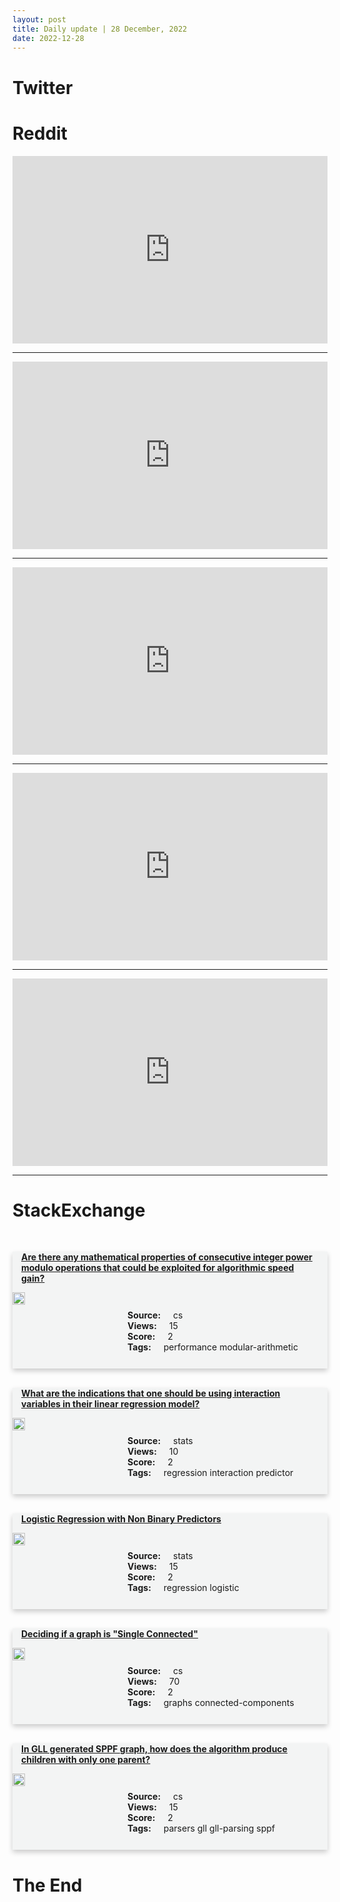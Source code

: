 ```yaml
---
layout: post
title: Daily update | 28 December, 2022
date: 2022-12-28
---
```


<script async src="https://platform.twitter.com/widgets.js" charset="utf-8"></script>


<script src='https://storage.ko-fi.com/cdn/scripts/overlay-widget.js'></script>
<script>
  kofiWidgetOverlay.draw('themldojo', {
    'type': 'floating-chat',
    'floating-chat.donateButton.text': 'Support me',
    'floating-chat.donateButton.background-color': '#f45d22',
    'floating-chat.donateButton.text-color': '#fff'
  });
</script>

# Twitter 

<blockquote class="twitter-tweet"><a href="https://twitter.com/elonmusk/status/1607565268150091778"></a></blockquote>

<blockquote class="twitter-tweet"><a href="https://twitter.com/gp_pulipaka/status/1607563430793199622"></a></blockquote>

<blockquote class="twitter-tweet"><a href="https://twitter.com/__mharrison__/status/1607753239880933381"></a></blockquote>

<blockquote class="twitter-tweet"><a href="https://twitter.com/jakub_nowosad/status/1607757937102970884"></a></blockquote>

<blockquote class="twitter-tweet"><a href="https://twitter.com/UN/status/1607788255499411463"></a></blockquote>

<blockquote class="twitter-tweet"><a href="https://twitter.com/karpathy/status/1607791537978748929"></a></blockquote>

<blockquote class="twitter-tweet"><a href="https://twitter.com/karpathy/status/1607791539258003457"></a></blockquote>

<blockquote class="twitter-tweet"><a href="https://twitter.com/ylecun/status/1607855072716947456"></a></blockquote>

<blockquote class="twitter-tweet"><a href="https://twitter.com/ylecun/status/1607855923015344130"></a></blockquote>

<blockquote class="twitter-tweet"><a href="https://twitter.com/MetaAI/status/1607791361927049217"></a></blockquote>

# Reddit 

<iframe id="reddit-embed" src="https://www.redditmedia.com/r/datascience/comments/zw9mtn/pre_screening_tests_be_like?ref_source=embed&amp;ref=share&amp;embed=true" sandbox="allow-scripts allow-same-origin allow-popups" style="border: none;" height="300" width="100%" scrolling="yes"></iframe>
<hr style="width:100%;text-align:left;margin-left:0">
<iframe id="reddit-embed" src="https://www.redditmedia.com/r/MachineLearning/comments/zwht9g/p_can_you_distinguish_aigenerated_content_from?ref_source=embed&amp;ref=share&amp;embed=true" sandbox="allow-scripts allow-same-origin allow-popups" style="border: none;" height="300" width="100%" scrolling="yes"></iframe>
<hr style="width:100%;text-align:left;margin-left:0">
<iframe id="reddit-embed" src="https://www.redditmedia.com/r/datascience/comments/zw32l5/does_school_prestige_matter_in_the_ds_industry?ref_source=embed&amp;ref=share&amp;embed=true" sandbox="allow-scripts allow-same-origin allow-popups" style="border: none;" height="300" width="100%" scrolling="yes"></iframe>
<hr style="width:100%;text-align:left;margin-left:0">
<iframe id="reddit-embed" src="https://www.redditmedia.com/r/statistics/comments/zwgpxp/question_what_did_the_chief_scientist_at_openai?ref_source=embed&amp;ref=share&amp;embed=true" sandbox="allow-scripts allow-same-origin allow-popups" style="border: none;" height="300" width="100%" scrolling="yes"></iframe>
<hr style="width:100%;text-align:left;margin-left:0">
<iframe id="reddit-embed" src="https://www.redditmedia.com/r/dataengineering/comments/zw3ben/structure_of_data_lake_data_lakehouse?ref_source=embed&amp;ref=share&amp;embed=true" sandbox="allow-scripts allow-same-origin allow-popups" style="border: none;" height="300" width="100%" scrolling="yes"></iframe>
<hr style="width:100%;text-align:left;margin-left:0">

<style>
.card {
box-shadow: 0 4px 8px 0 rgba(0,0,0,0.2);
transition: 0.3s;
width: 100%;
background-color: #F3F4F4;
}
p{
    margin-left:  3em;
    padding-top: 1em;
}
.part2{
    display: grid;
    grid-template-columns: 1fr 3fr;
}
h4{
    margin: 1em;
}

.card:hover {
box-shadow: 0 8px 16px 0 rgba(0,0,0,0.2);
}
b {
padding: 2px 16px;
}
</style>
  
# StackExchange 


  <br>
  <div class="card">
  <h4><a href='https://cs.stackexchange.com/questions/156455/are-there-any-mathematical-properties-of-consecutive-integer-power-modulo-operat'>Are there any mathematical properties of consecutive integer power modulo operations that could be exploited for algorithmic speed gain?</a></h4> 
  <div class="part2">
      <img src="https://cdn.sstatic.net/Sites/cs/Img/apple-touch-icon@2.png?v=324a3e0c2b03" alt="Img missing!" style="width:40%">
      <p><b>Source:</b> cs<br><b>Views:</b> 15<br><b>Score:</b> 2<br><b>Tags:</b> <span class="badge badge-dark">performance</span> <span class="badge badge-dark">modular-arithmetic</span></p> 
  </div>
  </div>
      
  <br>
  <div class="card">
  <h4><a href='https://stats.stackexchange.com/questions/600207/what-are-the-indications-that-one-should-be-using-interaction-variables-in-their'>What are the indications that one should be using interaction variables in their linear regression model?</a></h4> 
  <div class="part2">
      <img src="https://cdn.sstatic.net/Sites/stats/Img/apple-touch-icon@2.png?v=344f57aa10cc" alt="Img missing!" style="width:40%">
      <p><b>Source:</b> stats<br><b>Views:</b> 10<br><b>Score:</b> 2<br><b>Tags:</b> <span class="badge badge-dark">regression</span> <span class="badge badge-dark">interaction</span> <span class="badge badge-dark">predictor</span></p> 
  </div>
  </div>
      
  <br>
  <div class="card">
  <h4><a href='https://stats.stackexchange.com/questions/600211/logistic-regression-with-non-binary-predictors'>Logistic Regression with Non Binary Predictors</a></h4> 
  <div class="part2">
      <img src="https://cdn.sstatic.net/Sites/stats/Img/apple-touch-icon@2.png?v=344f57aa10cc" alt="Img missing!" style="width:40%">
      <p><b>Source:</b> stats<br><b>Views:</b> 15<br><b>Score:</b> 2<br><b>Tags:</b> <span class="badge badge-dark">regression</span> <span class="badge badge-dark">logistic</span></p> 
  </div>
  </div>
      
  <br>
  <div class="card">
  <h4><a href='https://cs.stackexchange.com/questions/156448/deciding-if-a-graph-is-single-connected'>Deciding if a graph is &quot;Single Connected&quot;</a></h4> 
  <div class="part2">
      <img src="https://cdn.sstatic.net/Sites/cs/Img/apple-touch-icon@2.png?v=324a3e0c2b03" alt="Img missing!" style="width:40%">
      <p><b>Source:</b> cs<br><b>Views:</b> 70<br><b>Score:</b> 2<br><b>Tags:</b> <span class="badge badge-dark">graphs</span> <span class="badge badge-dark">connected-components</span></p> 
  </div>
  </div>
      
  <br>
  <div class="card">
  <h4><a href='https://cs.stackexchange.com/questions/156454/in-gll-generated-sppf-graph-how-does-the-algorithm-produce-children-with-only-o'>In GLL generated SPPF graph, how does the algorithm produce children with only one parent?</a></h4> 
  <div class="part2">
      <img src="https://cdn.sstatic.net/Sites/cs/Img/apple-touch-icon@2.png?v=324a3e0c2b03" alt="Img missing!" style="width:40%">
      <p><b>Source:</b> cs<br><b>Views:</b> 15<br><b>Score:</b> 2<br><b>Tags:</b> <span class="badge badge-dark">parsers</span> <span class="badge badge-dark">gll</span> <span class="badge badge-dark">gll-parsing</span> <span class="badge badge-dark">sppf</span></p> 
  </div>
  </div>
      
# The End